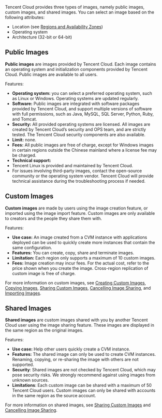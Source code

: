Tencent Cloud provides three types of images, namely public images, custom images, and shared images. You can select an image based on the following attributes:
- Location (see [Regions and Availability Zones](https://intl.cloud.tencent.com/document/product/213/6091))
- Operating system
- Architecture (32-bit or 64-bit)

## Public Images
**Public images** are images provided by Tencent Cloud. Each image contains an operating system and initialization components provided by Tencent Cloud. Public images are available to all users.

Features:
 - **Operating system:** you can select a preferred operating system, such as Linux or Windows. Operating systems are updated regularly.
 - **Software:** Public images are integrated with software packages provided by Tencent Cloud, and support multiple versions of software with full permissions, such as Java, MySQL, SQL Server, Python, Ruby, and Tomcat.
 - **Security:** All provided operating systems are licensed. All images are created by Tencent Cloud’s security and OPS team, and are strictly tested. The Tencent Cloud security components are also available.
 - **Limit:** none.
 - **Fees:** All public images are free of charge, except for Windows images in certain regions outside the Chinese mainland where a license fee may be charged.
 - **Technical support:**
  - Tencent Linux is provided and maintained by Tencent Cloud.
  - For issues involving third-party images, contact the open-source community or the operating system vendor. Tencent Cloud will provide technical assistance during the troubleshooting process if needed.



## Custom Images
**Custom images** are made by users using the image creation feature, or imported using the image import feature. Custom images are only available to creators and the people they share them with.

Features:
 - **Use case:** An image created from a CVM instance with applications deployed can be used to quickly create more instances that contain the same configuration.
 - **Features:** You can create, copy, share and terminate images.
 - **Limitation:** Each region only supports a maximum of 10 custom images.
 - **Fees:** Image creation may incur fees. For the actual cost, refer to the price shown when you create the image. Cross-region replication of custom image is free of charge.

For more information on custom images, see [Creating Custom Images](https://intl.cloud.tencent.com/document/product/213/4942), [Copying Images](https://intl.cloud.tencent.com/document/product/213/4943), [Sharing Custom Images](https://intl.cloud.tencent.com/document/product/213/4944), [Cancelling Image Sharing](https://intl.cloud.tencent.com/document/product/213/7148), and [Importing Images](https://intl.cloud.tencent.com/document/product/213/4945).

## Shared Images
**Shared images** are custom images shared with you by another Tencent Cloud user using the image sharing feature.
These images are displayed in the same region as the original images.

Features:
 - **Use case:** Help other users quickly create a CVM instance.
 - **Features:** The shared image can only be used to create CVM instances. Renaming, copying, or re-sharing the image with others are not supported.
 - **Security**: Shared images are not checked by Tencent Cloud, which may pose security risks. We strongly recommend against using images from unknown sources.
 - **Limitations**: Each custom image can be shared with a maximum of 50 Tencent Cloud users. Custom images can only be shared with accounts in the same region as the source account.

For more information on shared images, see [Sharing Custom Images](https://intl.cloud.tencent.com/document/product/213/4944) and [Cancelling Image Sharing](https://intl.cloud.tencent.com/document/product/213/7148).


